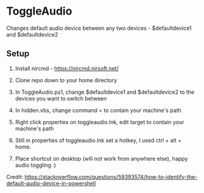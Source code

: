 # ToggleAudio

Changes default audio device between any two devices - $defaultdevice1 and $defaultdevice2

## Setup

1. Install nircmd - https://nircmd.nirsoft.net/

2. Clone repo down to your home directory

3. In ToggleAudio.ps1, change $defaultdevice1 and $defaultdevice2 to the devices you want to switch between

4. In hidden.vbs, change command =  to contain your machine's path

5. Right click properties on toggleaudio.lnk, edit target to contain your machine's path 

6. Still in properties of toggleaudio.lnk set a hotkey, I used ctrl + alt + home.

7. Place shortcut on desktop (will not work from anywhere else), happy audio toggling :)

Credit: https://stackoverflow.com/questions/59393574/how-to-identify-the-default-audio-device-in-powershell
